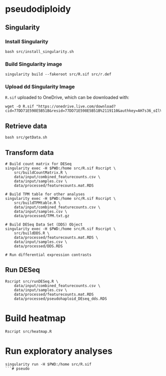 # pseudodiploidy

## Singularity
### Install Singularity
```
bash src/install_singularity.sh
```

### Build Singularity image
```
singularity build --fakeroot src/R.sif src/r.def
```

### Upload dd Singularity Image 
`R.sif` uploaded to OneDrive, which can be downloaded with:
```
wget -O R.sif "https://onedrive.live.com/download?cid=77DD71E598E5B51B&resid=77DD71E598E5B51B%2119110&authkey=AH7s36_oIlV8uIU"
```

## Retrieve data
```
bash src/getData.sh
```

## Transform data
```
# Build count matrix for DESeq
singularity exec -H $PWD:/home src/R.sif Rscript \
    src/buildCountMatrix.R \
    data/input/combined_featurecounts.csv \
    data/input/samples.csv \
    data/processed/featurecounts.mat.RDS

# Build TPM table for other analyses
singularity exec -H $PWD:/home src/R.sif Rscript \
    src/buildTPMtable.R \
    data/input/combined_featurecounts.csv \
    data/input/samples.csv \
    data/processed/TPM.txt.gz

# Build DESeq Data Set (DDS) Object
singularity exec -H $PWD:/home src/R.sif Rscript \
    src/buildDDS.R \
    data/processed/featurecounts.mat.RDS \
    data/input/samples.csv \
    data/processed/DDS.RDS

# Run differential expression contrasts

```


## Run DESeq
```
Rscript src/runDESeq.R \
    data/input/combined_featurecounts.csv \
    data/input/samples.csv \
    data/processed/featurecounts.mat.RDS
    data/processed/pseudohaploid_DEseq_dds.RDS
```

# Build heatmap
```
Rscript src/heatmap.R
```

# Run exploratory analyses
```
singularity run -H $PWD:/home src/R.sif
```# pseudo
